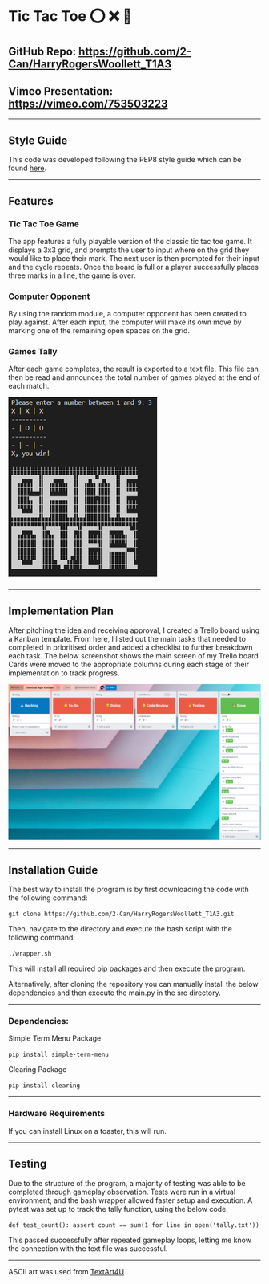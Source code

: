 # Tic Tac Toe :o: :x: :feet:

## GitHub Repo: https://github.com/2-Can/HarryRogersWoollett_T1A3

## Vimeo Presentation: https://vimeo.com/753503223 
---
## Style Guide
This code was developed following the PEP8 style guide which can be found [here](https://peps.python.org/pep-0008/).

---
## Features 

### Tic Tac Toe Game
The app features a fully playable version of the classic tic tac toe game. It displays a 3x3 grid, and prompts the user to input where on the grid they would like to place their mark. The next user is then prompted for their input and the cycle repeats. Once the board is full or a player successfully places three marks in a line, the game is over.
### Computer Opponent
By using the random module, a computer opponent has been created to play against. After each input, the computer will make its own move by marking one of the remaining open spaces on the grid.

### Games Tally
After each game completes, the result is exported to a text file.
This file can then be read and announces the total number of games played at the end of each match.

![TicTacToe game in operation](docs/tictactoe.PNG)

### 

---
## Implementation Plan
After pitching the idea and receiving approval, I created a Trello board using a Kanban template. 
From here, I listed out the main tasks that needed to completed in prioritised order and added a checklist to further breakdown each task. The below screenshot shows the main screen of my Trello board. Cards were moved to the appropriate columns during each stage of their implementation to track progress.

![Trello Board](docs/Trello.PNG)

---
## Installation Guide
The best way to install the program is by first downloading the code with the following command:

`git clone https://github.com/2-Can/HarryRogersWoollett_T1A3.git `

Then, navigate to the directory and execute the bash script with the following command:

`./wrapper.sh`

This will install all required pip packages and then execute the program.

Alternatively, after cloning the repository you can manually install the below dependencies and then execute the main.py in the src directory.

---

### Dependencies: 


Simple Term Menu Package

`pip install simple-term-menu`

Clearing Package

`pip install clearing`

---
### Hardware Requirements
If you can install Linux on a toaster, this will run.

---
## Testing

Due to the structure of the program, a majority of testing was able to be completed through gameplay observation. Tests were run in a virtual environment, and the bash wrapper allowed faster setup and execution.
A pytest was set up to track the tally function, using the below code.

`def test_count():
    assert count == sum(1 for line in open('tally.txt'))`

This passed successfully after repeated gameplay loops, letting me know the connection with the text file was successful. 

---

ASCII art was used from [TextArt4U](https://textart4u.blogspot.com/2013/05/game-over-text-art.html)